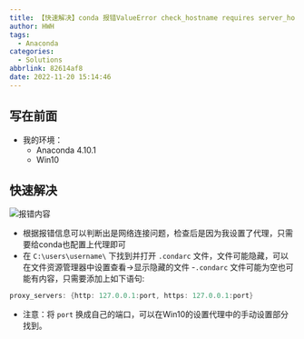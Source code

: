 ```yaml
---
title: 【快速解决】conda 报错ValueError check_hostname requires server_hostname
author: HWH
tags:
  - Anaconda
categories:
  - Solutions
abbrlink: 82614af8
date: 2022-11-20 15:14:46
---
```



## 写在前面
- 我的环境：
  - Anaconda 4.10.1
  - Win10

## 快速解决
![报错内容](https://img-blog.csdnimg.cn/71c803243b62421b8895e9c65a7dce27.png?x-oss-process=image/watermark,type_ZHJvaWRzYW5zZmFsbGJhY2s,shadow_50,text_Q1NETiBA6Z6g5p2J,size_20,color_FFFFFF,t_70,g_se,x_16)

- 根据报错信息可以判断出是网络连接问题，检查后是因为我设置了代理，只需要给conda也配置上代理即可
- 在 `C:\users\username\` 下找到并打开 `.condarc` 文件，文件可能隐藏，可以在文件资源管理器中设置查看->显示隐藏的文件
-`.condarc` 文件可能为空也可能有内容，只需要添加上如下语句:

```powershell
proxy_servers: {http: 127.0.0.1:port, https: 127.0.0.1:port}
```
- 注意：将 `port` 换成自己的端口，可以在Win10的设置代理中的手动设置部分找到。
